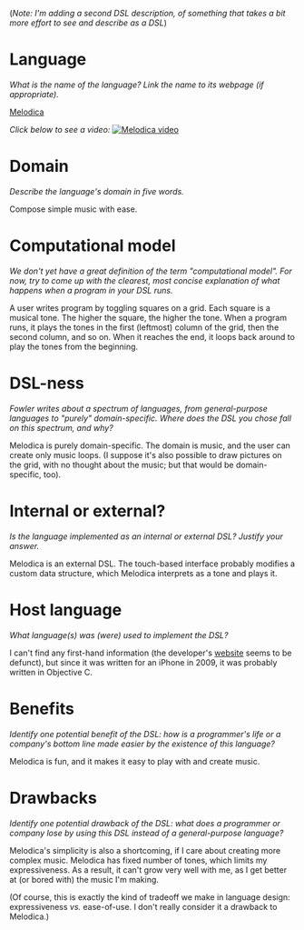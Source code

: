 (*Note: I'm adding a second DSL description, of something that
takes a bit more effort to see and describe as a DSL*)

# Language
_What is the name of the language? Link the name to its webpage 
(if appropriate)._

[Melodica](https://itunes.apple.com/us/app/melodica-free/id338223055?mt=8)

_Click below to see a video:_
[![Melodica video](https://img.youtube.com/vi/wVZMaXMNz-0/0.jpg)](https://www.youtube.com/watch?v=wVZMaXMNz-0)

# Domain
_Describe the language's domain in five words._

Compose simple music with ease.

# Computational model
_We don't yet have a great definition of the term "computational model". 
For now, try to come up with the clearest, most concise explanation of 
what happens when a program in your DSL runs._

A user writes program by toggling squares on a grid. Each square is a musical
tone. The higher the square, the higher the tone. When a program runs, it plays
the tones in the first (leftmost) column of the grid, then the second column, 
and so on. When it reaches the end, it loops back around to play the tones from
the beginning.

# DSL-ness
_Fowler writes about a spectrum of languages, from general-purpose languages to 
"purely" domain-specific. Where does the DSL you chose fall on this spectrum, 
and why?_ 

Melodica is purely domain-specific. The domain is music, and the user can
create only music loops. (I suppose it's also possible to draw pictures on the
grid, with no thought about the music; but that would be domain-specific, too).

# Internal or external?
_Is the language implemented as an internal or external DSL? 
Justify your answer._

Melodica is an external DSL. The touch-based interface probably modifies a 
custom data structure, which Melodica interprets as a tone and plays it.

# Host language
_What language(s) was (were) used to implement the DSL?_

I can't find any first-hand information (the developer's 
[website](http://candycaneapps.com/) seems to be defunct), but since it was 
written for an iPhone in 2009, it was probably written in Objective C.

# Benefits
_Identify one potential benefit of the DSL: how is a programmer's life or a 
company's bottom line made easier by the existence of this language?_

Melodica is fun, and it makes it easy to play with and create music.

# Drawbacks
_Identify one potential drawback of the DSL: what does a programmer or company 
lose by using this DSL instead of a general-purpose language?_

Melodica's simplicity is also a shortcoming, if I care about creating more 
complex music. Melodica has fixed number of tones, which limits my 
expressiveness. As a result, it can't grow very well with me, as I get better
at (or bored with) the music I'm making.

(Of course, this is exactly the kind of tradeoff we make in language design:
expressiveness _vs._ ease-of-use. I don't really consider it a drawback to 
Melodica.)
